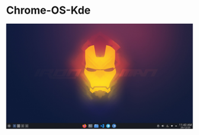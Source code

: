 # Chrome-OS-Kde
![Chrome OS KDE](https://github.com/pavandot/Chrome-OS-Kde/blob/main/preview2.png?raw=true)
